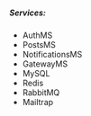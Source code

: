 ##### Services: 

- AuthMS
- PostsMS
- NotificationsMS
- GatewayMS
- MySQL
- Redis
- RabbitMQ
- Mailtrap
